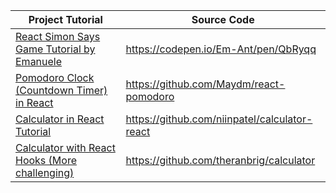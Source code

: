 | Project Tutorial                                                                                                                                               | Source Code                                   |
| -------------------------------------------------------------------------------------------------------------------------------------------------------------- | --------------------------------------------- |
| [React Simon Says Game Tutorial by Emanuele](https://medium.com/@victorcatalintorac/simon-game-with-react-and-redux-c072d12c25a2)                              | https://codepen.io/Em-Ant/pen/QbRyqq          |
| [Pomodoro Clock (Countdown Timer) in React](https://medium.com/@marjuhirsh/a-beginners-account-of-building-a-pomodoro-clock-in-react-2d03f856b28a)             | https://github.com/Maydm/react-pomodoro       |
| [Calculator in React Tutorial](https://medium.com/@nitinpatel_20236/how-to-build-a-simple-calculator-application-with-react-js-bc10a4568bbd)                   | https://github.com/niinpatel/calculator-react |
| [Calculator with React Hooks (More challenging)](https://www.freecodecamp.org/news/building-a-calculator-with-react-hooks-and-react-context-api-debcabbc5f54/) | https://github.com/theranbrig/calculator      |
